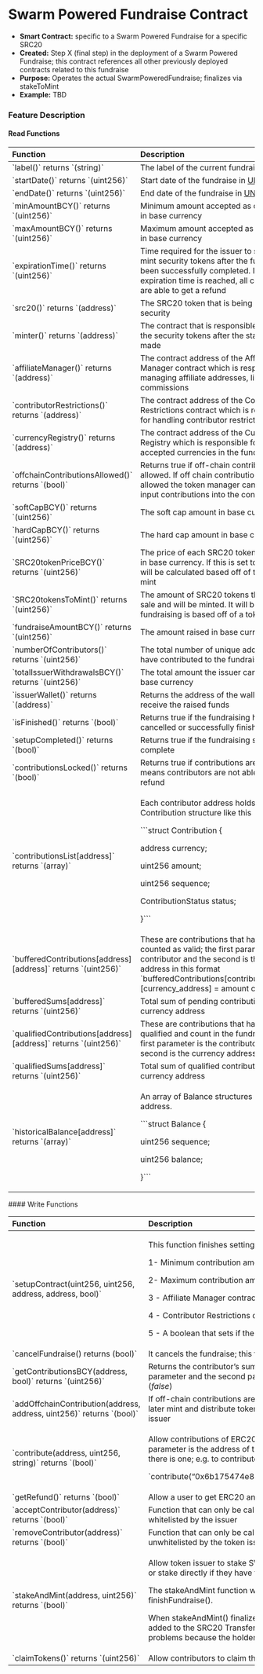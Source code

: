# Swarm Powered Fundraise Contract

* **Smart Contract:** specific to a Swarm Powered Fundraise for a specific SRC20
* **Created:**  Step X \(final step\) in the deployment of a Swarm Powered Fundraise; this contract references all other previously deployed contracts related to this fundraise 
* **Purpose:** Operates the actual SwarmPoweredFundraise; finalizes via stakeToMint
* **Example:**  TBD

### Feature Description

#### Read Functions

<table>
  <thead>
    <tr>
      <th style="text-align:left">Function</th>
      <th style="text-align:left">Description</th>
    </tr>
  </thead>
  <tbody>
    <tr>
      <td style="text-align:left">`label()` returns `(string)`</td>
      <td style="text-align:left">The label of the current fundraise</td>
    </tr>
    <tr>
      <td style="text-align:left">`startDate()` returns `(uint256)`</td>
      <td style="text-align:left">Start date of the fundraise in <a href="https://www.unixtimestamp.com/index.php">UNIX time</a>
      </td>
    </tr>
    <tr>
      <td style="text-align:left">`endDate()` returns `(uint256)`</td>
      <td style="text-align:left">End date of the fundraise in <a href="https://www.unixtimestamp.com/index.php">UNIX time</a>
      </td>
    </tr>
    <tr>
      <td style="text-align:left">`minAmountBCY()` returns `(uint256)`</td>
      <td style="text-align:left">Minimum amount accepted as contribution in base currency</td>
    </tr>
    <tr>
      <td style="text-align:left">`maxAmountBCY()` returns `(uint256)`</td>
      <td style="text-align:left">Maximum amount accepted as contribution in base currency</td>
    </tr>
    <tr>
      <td style="text-align:left">`expirationTime()` returns `(uint256)`</td>
      <td style="text-align:left">Time required for the issuer to stake and mint security tokens after the
        fundraise has been successfully completed. If the expiration time is reached,
        all contributors are able to get a refund</td>
    </tr>
    <tr>
      <td style="text-align:left">`src20()` returns `(address)`</td>
      <td style="text-align:left">The SRC20 token that is being offered as a security</td>
    </tr>
    <tr>
      <td style="text-align:left">`minter()` returns `(address)`</td>
      <td style="text-align:left">The contract that is responsible for minting the security tokens after
        the stake has been made</td>
    </tr>
    <tr>
      <td style="text-align:left">`affiliateManager()` returns `(address)`</td>
      <td style="text-align:left">The contract address of the Affiliate Manager contract which is responsible
        for managing affiliate addresses, links and commissions</td>
    </tr>
    <tr>
      <td style="text-align:left">`contributorRestrictions()` returns `(address)`</td>
      <td style="text-align:left">The contract address of the Contributor Restrictions contract which is
        responsible for handling contributor restrictions</td>
    </tr>
    <tr>
      <td style="text-align:left">`currencyRegistry()` returns `(address)`</td>
      <td style="text-align:left">The contract address of the Currency Registry which is responsible for
        managing accepted currencies in the fundraise</td>
    </tr>
    <tr>
      <td style="text-align:left">`offchainContributionsAllowed()` returns `(bool)`</td>
      <td style="text-align:left">Returns true if off-chain contributions are allowed. If off chain contributions
        are allowed the token manager can manually input contributions into the
        contract</td>
    </tr>
    <tr>
      <td style="text-align:left">`softCapBCY()` returns `(uint256)`</td>
      <td style="text-align:left">The soft cap amount in base currency</td>
    </tr>
    <tr>
      <td style="text-align:left">`hardCapBCY()` returns `(uint256)`</td>
      <td style="text-align:left">The hard cap amount in base currency</td>
    </tr>
    <tr>
      <td style="text-align:left">`SRC20tokenPriceBCY()` returns `(uint256)`</td>
      <td style="text-align:left">The price of each SRC20 token being sold in base currency. If this is
        set to 0 the value will be calculated based off of tokens to mint</td>
    </tr>
    <tr>
      <td style="text-align:left">`SRC20tokensToMint()` returns `(uint256)`</td>
      <td style="text-align:left">The amount of SRC20 tokens that are for sale and will be minted. It will
        be 0 if the fundraising is based off of a token price</td>
    </tr>
    <tr>
      <td style="text-align:left">`fundraiseAmountBCY()` returns `(uint256)`</td>
      <td style="text-align:left">The amount raised in base currency</td>
    </tr>
    <tr>
      <td style="text-align:left">`numberOfContributors()` returns `(uint256)`</td>
      <td style="text-align:left">The total number of unique addresses that have contributed to the fundraise</td>
    </tr>
    <tr>
      <td style="text-align:left">`totalIssuerWithdrawalsBCY()` returns `(uint256)`</td>
      <td style="text-align:left">The total amount the issuer can withdraw in base currency</td>
    </tr>
    <tr>
      <td style="text-align:left">`issuerWallet()` returns `(address)`</td>
      <td style="text-align:left">Returns the address of the wallet which will receive the raised funds</td>
    </tr>
    <tr>
      <td style="text-align:left">`isFinished()` returns `(bool)`</td>
      <td style="text-align:left">Returns true if the fundraising has been cancelled or successfully finished</td>
    </tr>
    <tr>
      <td style="text-align:left">`setupCompleted()` returns `(bool)`</td>
      <td style="text-align:left">Returns true if the fundraising set up is complete</td>
    </tr>
    <tr>
      <td style="text-align:left">`contributionsLocked()` returns `(bool)`</td>
      <td style="text-align:left">Returns true if contributions are locked. This means contributors are
        not able to obtain a refund</td>
    </tr>
    <tr>
      <td style="text-align:left">`contributionsList[address]` returns `(array)`</td>
      <td style="text-align:left">
        <p>Each contributor address holds an array of a Contribution structure like
          this</p>
        <p>```struct Contribution {</p>
        <p>address currency;</p>
        <p>uint256 amount;</p>
        <p>uint256 sequence;</p>
        <p>ContributionStatus status;</p>
        <p>}```</p>
      </td>
    </tr>
    <tr>
      <td style="text-align:left">`bufferedContributions[address][address]` returns `(uint256)`</td>
      <td
      style="text-align:left">These are contributions that have yet to be counted as valid; the first
        parameter is the contributor and the second is the currency address in
        this format `bufferedContributions[contributor_address][currency_address]
        = amount contributed`</td>
    </tr>
    <tr>
      <td style="text-align:left">`bufferedSums[address]` returns `(uint256)`</td>
      <td style="text-align:left">Total sum of pending contributions per currency address</td>
    </tr>
    <tr>
      <td style="text-align:left">`qualifiedContributions[address][address]` returns `(uint256)`</td>
      <td
      style="text-align:left">These are contributions that have been qualified and count in the fundraise.
        The first parameter is the contributor and the second is the currency address</td>
    </tr>
    <tr>
      <td style="text-align:left">`qualifiedSums[address]` returns `(uint256)`</td>
      <td style="text-align:left">Total sum of qualified contributions per currency address</td>
    </tr>
    <tr>
      <td style="text-align:left">`historicalBalance[address]` returns `(array)`</td>
      <td style="text-align:left">
        <p>An array of Balance structures per currency address.</p>
        <p>```struct Balance {</p>
        <p>uint256 sequence;</p>
        <p>uint256 balance;</p>
        <p>}```</p>
      </td>
    </tr>
  </tbody>
</table>#### Write Functions

<table>
  <thead>
    <tr>
      <th style="text-align:left">Function</th>
      <th style="text-align:left">Description</th>
    </tr>
  </thead>
  <tbody>
    <tr>
      <td style="text-align:left">`setupContract(uint256, uint256, address, address, bool)`</td>
      <td style="text-align:left">
        <p>This function finishes setting up the contract once it has been deployed.
          The parameters are the following:</p>
        <p>1- Minimum contribution amount accepted in base currency</p>
        <p>2- Maximum contribution amount accepted in base currency</p>
        <p>3 - Affiliate Manager contract address</p>
        <p>4 - Contributor Restrictions contract address</p>
        <p>5 - A boolean that sets if the contributions are locked</p>
      </td>
    </tr>
    <tr>
      <td style="text-align:left">`cancelFundraise() returns (bool)`</td>
      <td style="text-align:left">It cancels the fundraise; this function can only be called by the contract
        owner (token issuer)</td>
    </tr>
    <tr>
      <td style="text-align:left">`getContributionsBCY(address, bool)` returns `(uint256)`</td>
      <td style="text-align:left">Returns the contributor&#x2019;s sum of contributions in base currency;
        the contributor&#x2019;s address is the first parameter and the second
        parameter is a boolean for qualified contributions (<em>true</em>) or pending
        contributions (<em>false</em>)</td>
    </tr>
    <tr>
      <td style="text-align:left">`addOffchainContribution(address, address, uint256)` returns `(bool)`</td>
      <td
      style="text-align:left">If off-chain contributions are allowed the token issuer can add contributions
        manually so the contract can later mint and distribute tokens for manual
        contributions; this feature requires trust on the part of the token issuer</td>
    </tr>
    <tr>
      <td style="text-align:left">`contribute(address, uint256, string)` returns `(bool)`</td>
      <td style="text-align:left">
        <p>Allow contributions of ERC20 tokens that are registered in the `Currency
          Registry` contract. The first parameter is the address of the ERC20, the
          second is the amount in Wei and the third is the affiliate link if there
          is one; e.g. to contribute 100 DAI with affiliate link name affiliate use</p>
        <p>`contribute(&#x201C;0x6b175474e89094c44da98b954eedeac495271d0f&#x201D;,100000000000000000000,&#x201D;affiliate&#x201D;)`</p>
      </td>
    </tr>
    <tr>
      <td style="text-align:left">`getRefund()` returns `(bool)`</td>
      <td style="text-align:left">Allow a user to get ERC20 and ETH refunds if the fundraise has passed
        expiration time or has been cancelled</td>
    </tr>
    <tr>
      <td style="text-align:left">`acceptContributor(address)` returns `(bool)`</td>
      <td style="text-align:left">Function that can only be called by the Contributor Restriction smart
        contract after a user has been whitelisted by the issuer</td>
    </tr>
    <tr>
      <td style="text-align:left">`removeContributor(address)` returns `(bool)`</td>
      <td style="text-align:left">Function that can only be called by the Contributor Restriction smart
        contract after a user&#x2019;s address has been unwhitelisted by the token
        issuer</td>
    </tr>
    <tr>
      <td style="text-align:left">`stakeAndMint(address, uint256)` returns `(bool)`</td>
      <td style="text-align:left">
        <p>Allow token issuer to stake SWM tokens in order to mint SRC20 tokens.
          The token issuer can either use ISOP or stake directly if they have the
          required SWM.</p>
        <p>The stakeAndMint function will also conclude the fundraise by internally
          calling the function finishFundraise().</p>
        <p>When stakeAndMint() finalizes the fundraise, that the people whitelisted
          for a fundraise are automatically added to the SRC20 Transfer Rules via
          bulkWhitelistAccount(). Otherwise stakeAndMint() could run into problems
          because the holders are not able to hold the newly minted SRC20 tokens.</p>
      </td>
    </tr>
    <tr>
      <td style="text-align:left">`claimTokens()` returns `(uint256)`</td>
      <td style="text-align:left">Allow contributors to claim their portion of SRC20 tokens after the fundraising
        is successfully over</td>
    </tr>
  </tbody>
</table>